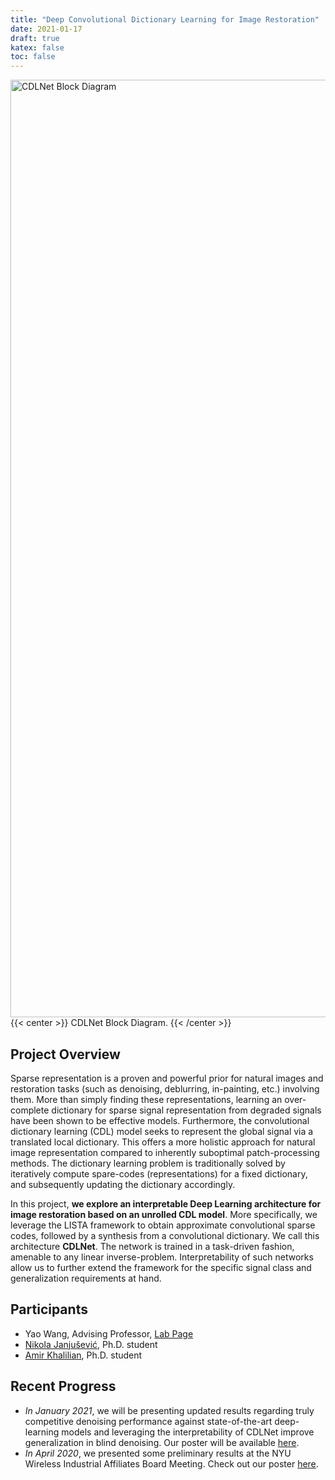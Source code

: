```yaml
---
title: "Deep Convolutional Dictionary Learning for Image Restoration"
date: 2021-01-17
draft: true
katex: false
toc: false
---
```


<img src="/dcdl/cdlnet_blockdiagram.png" alt="CDLNet Block Diagram" width="1500" align="middle"> 
{{< center >}}
CDLNet Block Diagram.
{{< /center >}}

## Project Overview
Sparse representation is a proven and powerful prior for natural images and
restoration tasks (such as denoising, deblurring, in-painting, etc.) involving
them. More than simply finding these representations, learning an over-complete
dictionary for sparse signal representation from degraded signals have been
shown to be effective models. Furthermore, the convolutional dictionary learning
(CDL) model seeks to represent the global signal via a translated local
dictionary. This offers a more holistic approach for natural image
representation compared to inherently suboptimal patch-processing methods. The
dictionary learning problem is traditionally solved by iteratively compute
spare-codes (representations) for a fixed dictionary, and subsequently updating
the dictionary accordingly. 

In this project, **we explore an interpretable Deep
Learning architecture for image restoration based on an unrolled CDL model**. More
specifically, we leverage the LISTA framework to obtain approximate
convolutional sparse codes, followed by a synthesis from a convolutional
dictionary. We call this architecture **CDLNet**. The network is trained in a
task-driven fashion, amenable to any linear inverse-problem. Interpretability of
such networks allow us to further extend the framework for the specific signal
class and generalization requirements at hand.

## Participants
- Yao Wang, Advising Professor, [Lab Page](https://wp.nyu.edu/videolab/)
- [Nikola Janjušević](https://nikopj.github.io), Ph.D. student
- [Amir Khalilian](https://amirhkhalilian.github.io/), Ph.D. student

## Recent Progress
- *In January 2021*, we will be presenting updated results regarding truly
  competitive denoising performance against state-of-the-art deep-learning
  models and leveraging the interpretability of CDLNet improve generalization in
  blind denoising. Our poster will be available
  [here](/dcdl/CDLNetPosterWireless21.pdf).
- *In April 2020*, we presented some preliminary results at the NYU Wireless
Industrial Affiliates Board Meeting. Check out our poster
[here](/dcdl/CDLNetPosterWireless20.pdf).


